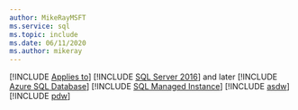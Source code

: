 ```yaml
---
author: MikeRayMSFT
ms.service: sql
ms.topic: include
ms.date: 06/11/2020
ms.author: mikeray
---
```


<!--sql-asdb-asmi-asdw-pdw-->

[!INCLUDE [Applies to](../../includes/applies-md.md)] [!INCLUDE [SQL Server 2016](../../includes/sssqlv14.md)] and later  [!INCLUDE [Azure SQL Database](../../includes/applies-to-version/_asdb.md)] [!INCLUDE [SQL Managed Instance](../../includes/applies-to-version/_asdbmi.md)] [!INCLUDE [asdw](../../includes/applies-to-version/asdw.md)]  [!INCLUDE [pdw](pdw.md)]
